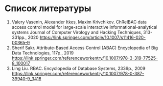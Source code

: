 # Список литературы

1. Valery Vasenin, Alexander Itkes, Maxim Krivchikov. ChRelBAC data access control model for large-scale interactive informational-analytical systems
   Journal of Computer Virology and Hacking Techniques, 313-331pp., 2020
   https://link.springer.com/article/10.1007/s11416-020-00365-9
3. Sherif Sakr. Attribute-Based Access Control (ABAC)
   Encyclopedia of Big Data Technologies, 117p., 2019
   https://link.springer.com/referenceworkentry/10.1007/978-3-319-77525-8_100017
4. Ling Liu. RBAC.
   Encyclopedia of Database Systems, 2339p., 2009
   https://link.springer.com/referenceworkentry/10.1007/978-0-387-39940-9_3418